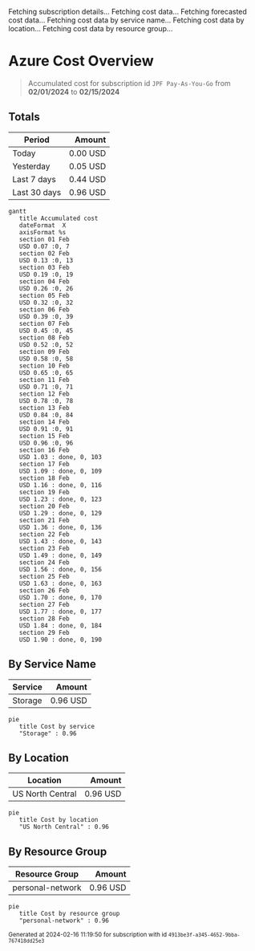 Fetching subscription details...
Fetching cost data...
Fetching forecasted cost data...
Fetching cost data by service name...
Fetching cost data by location...
Fetching cost data by resource group...
# Azure Cost Overview

> Accumulated cost for subscription id `JPF Pay-As-You-Go` from **02/01/2024** to **02/15/2024**

## Totals

|Period|Amount|
|---|---:|
|Today|0.00 USD|
|Yesterday|0.05 USD|
|Last 7 days|0.44 USD|
|Last 30 days|0.96 USD|

```mermaid
gantt
   title Accumulated cost
   dateFormat  X
   axisFormat %s
   section 01 Feb
   USD 0.07 :0, 7
   section 02 Feb
   USD 0.13 :0, 13
   section 03 Feb
   USD 0.19 :0, 19
   section 04 Feb
   USD 0.26 :0, 26
   section 05 Feb
   USD 0.32 :0, 32
   section 06 Feb
   USD 0.39 :0, 39
   section 07 Feb
   USD 0.45 :0, 45
   section 08 Feb
   USD 0.52 :0, 52
   section 09 Feb
   USD 0.58 :0, 58
   section 10 Feb
   USD 0.65 :0, 65
   section 11 Feb
   USD 0.71 :0, 71
   section 12 Feb
   USD 0.78 :0, 78
   section 13 Feb
   USD 0.84 :0, 84
   section 14 Feb
   USD 0.91 :0, 91
   section 15 Feb
   USD 0.96 :0, 96
   section 16 Feb
   USD 1.03 : done, 0, 103
   section 17 Feb
   USD 1.09 : done, 0, 109
   section 18 Feb
   USD 1.16 : done, 0, 116
   section 19 Feb
   USD 1.23 : done, 0, 123
   section 20 Feb
   USD 1.29 : done, 0, 129
   section 21 Feb
   USD 1.36 : done, 0, 136
   section 22 Feb
   USD 1.43 : done, 0, 143
   section 23 Feb
   USD 1.49 : done, 0, 149
   section 24 Feb
   USD 1.56 : done, 0, 156
   section 25 Feb
   USD 1.63 : done, 0, 163
   section 26 Feb
   USD 1.70 : done, 0, 170
   section 27 Feb
   USD 1.77 : done, 0, 177
   section 28 Feb
   USD 1.84 : done, 0, 184
   section 29 Feb
   USD 1.90 : done, 0, 190
```

## By Service Name

|Service|Amount|
|---|---:|
|Storage|0.96 USD|

```mermaid
pie
   title Cost by service
   "Storage" : 0.96
```

## By Location

|Location|Amount|
|---|---:|
|US North Central|0.96 USD|

```mermaid
pie
   title Cost by location
   "US North Central" : 0.96
```

## By Resource Group

|Resource Group|Amount|
|---|---:|
|personal-network|0.96 USD|

```mermaid
pie
   title Cost by resource group
   "personal-network" : 0.96
```

<sup>Generated at 2024-02-16 11:19:50 for subscription with id `4913be3f-a345-4652-9bba-767418dd25e3`</sup>
